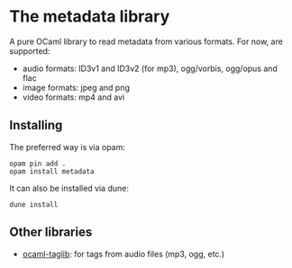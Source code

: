 The metadata library
====================

A pure OCaml library to read metadata from various formats. For now, are
supported:

- audio formats: ID3v1 and ID3v2 (for mp3), ogg/vorbis, ogg/opus and flac
- image formats: jpeg and png
- video formats: mp4 and avi

Installing
----------

The preferred way is via opam:

```
opam pin add .
opam install metadata
```

It can also be installed via dune:

```
dune install
```

Other libraries
---------------

- [ocaml-taglib](https://github.com/savonet/ocaml-taglib): for tags from audio
  files (mp3, ogg, etc.)
